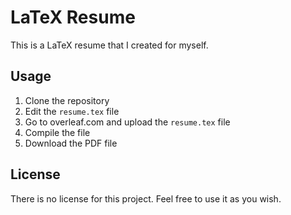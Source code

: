 # LaTeX Resume
This is a LaTeX resume that I created for myself.

## Usage
1. Clone the repository
2. Edit the `resume.tex` file
3. Go to overleaf.com and upload the `resume.tex` file
4. Compile the file
5. Download the PDF file

## License
There is no license for this project. Feel free to use it as you wish.